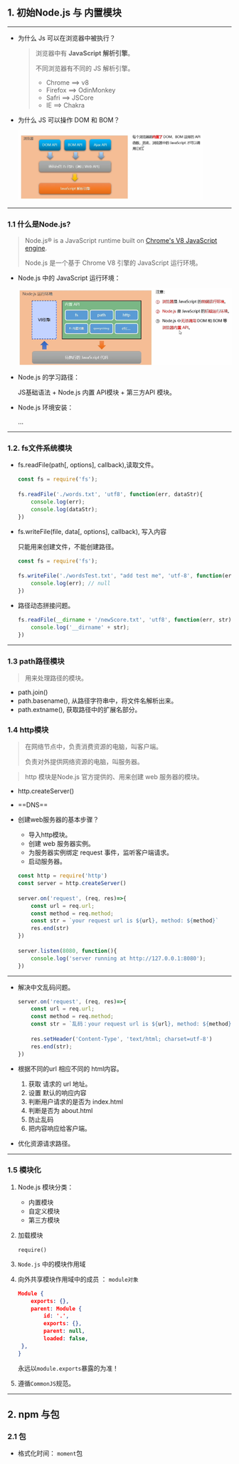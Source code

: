 ## 1. 初始Node.js 与 内置模块

---

- 为什么 Js 可以在浏览器中被执行？

  > 浏览器中有 **JavaScript 解析引擎**。
  >
  > 不同浏览器有不同的 JS 解析引擎。
  >
  > - Chrome ==> v8
  > - Firefox ==> OdinMonkey
  > - Safri ==> JSCore
  > - IE ==> Chakra

- 为什么 JS 可以操作 DOM 和 BOM？

  <img src="img/1.png" style="zoom:50%;" />

---

### 1.1 什么是Node.js?

> Node.js® is a JavaScript runtime built on [Chrome's V8 JavaScript engine](https://v8.dev/).
>
> Node.js 是一个基于 Chrome V8 引擎的 JavaScript 运行环境。

- Node.js 中的 JavaScript 运行环境：

  ![](img/2.png)

- Node.js 的学习路径：

  JS基础语法 + Node.js 内置 API模块 + 第三方API 模块。

- Node.js 环境安装：

  …

---

### 1.2. fs文件系统模块

- fs.readFile(path[, options], callback),读取文件。

  ~~~ js
  const fs = require('fs');
  
  fs.readFile('./words.txt', 'utf8', function(err, dataStr){
      console.log(err);
      console.log(dataStr);
  })
  ~~~

  

- fs.writeFile(file, data[, options], callback), 写入内容

  只能用来创建文件，不能创建路径。

  ~~~ js
  const fs = require('fs');
  
  fs.writeFile('./wordsTest.txt', "add test me", 'utf-8', function(err){
      console.log(err); // null
  })
  ~~~

  

- 路径动态拼接问题。

  ~~~ js
  fs.readFile(__dirname + '/newScore.txt', 'utf8', function(err, str){
      console.log('__dirname' + str);
  })
  ~~~

---

### 1.3 path路径模块

> 用来处理路径的模块。

- path.join()
- path.basename(), 从路径字符串中，将文件名解析出来。
- path.extname(), 获取路径中的扩展名部分。

### 1.4 http模块

> 在网络节点中，负责消费资源的电脑，叫客户端。
>
> 负责对外提供网络资源的电脑，叫服务器。

> http 模块是Node.js 官方提供的、用来创建 web 服务器的模块。

- http.createServer()

- ==DNS==

- 创建web服务器的基本步骤？

  - 导入http模块。
  - 创建 web 服务器实例。
  - 为服务器实例绑定 request 事件，监听客户端请求。
  - 启动服务器。

  ~~~ js
  const http = require('http')
  const server = http.createServer()
  
  server.on('request', (req, res)=>{
      const url = req.url;
      const method = req.method;
      const str = `your request url is ${url}, method: ${method}`
      res.end(str)
  })
  
  server.listen(8080, function(){
      console.log('server running at http://127.0.0.1:8080');
  })
  ~~~


---

- 解决中文乱码问题。

  ~~~ js
  server.on('request', (req, res)=>{
      const url = req.url;
      const method = req.method;
      const str = `乱码：your request url is ${url}, method: ${method}`
  
      res.setHeader('Content-Type', 'text/html; charset=utf-8')
      res.end(str);
  })
  ~~~

- 根据不同的url 相应不同的 html内容。

  1. 获取 请求的 url 地址。
  2. 设置 默认的响应内容
  3. 判断用户请求的是否为 index.html 
  4. 判断是否为 about.html
  5. 防止乱码
  6. 把内容响应给客户端。

- 优化资源请求路径。

---

### 1.5 模块化

1. Node.js 模块分类：

   - 内置模块
   - 自定义模块
   - 第三方模块

2. 加载模块

   `require()`

3. `Node.js` 中的模块作用域

4. 向外共享模块作用域中的成员 ： `module对象`

   ~~~ json
   Module {
       exports: {},
       parent: Module {
           id: '.',
           exports: {},
           parent: null,
           loaded: false,
   	},
   }
   ~~~

   永远以`module.exports`暴露的为准！

5. 遵循`CommonJS`规范。

---

## 2. npm 与包

### 2.1 包

- 格式化时间： `moment`包



